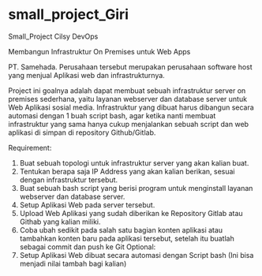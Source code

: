 # small_project_Giri

Small_Project Cilsy DevOps

Membangun Infrastruktur On Premises untuk Web Apps

PT. Samehada. Perusahaan tersebut merupakan perusahaan software host yang menjual Aplikasi web dan infrastrukturnya.

Project ini goalnya adalah dapat membuat sebuah infrastruktur server on premises sederhana, yaitu layanan webserver dan database server untuk Web Aplikasi sosial media. Infrastruktur yang dibuat harus dibangun secara automasi dengan 1 buah script bash, agar ketika nanti membuat infrastruktur yang sama hanya cukup menjalankan sebuah script dan web aplikasi di simpan di repository Github/Gitlab.

Requirement:

1. Buat sebuah topologi untuk infrastruktur server yang akan kalian buat.
2. Tentukan berapa saja IP Address yang akan kalian berikan, sesuai dengan infrastruktur tersebut.
3. Buat sebuah bash script yang berisi program untuk menginstall layanan webserver dan database server.
4. Setup Aplikasi Web pada server tersebut.
5. Upload Web Aplikasi yang sudah diberikan ke Repository Gitlab atau Githab yang kalian miliki.
6. Coba ubah sedikit pada salah satu bagian konten aplikasi atau tambahkan konten
baru pada aplikasi tersebut, setelah itu buatlah sebagai commit dan push ke Git
Optional:
1. Setup Aplikasi Web dibuat secara automasi dengan Script bash (Ini bisa menjadi nilai
tambah bagi kalian)

